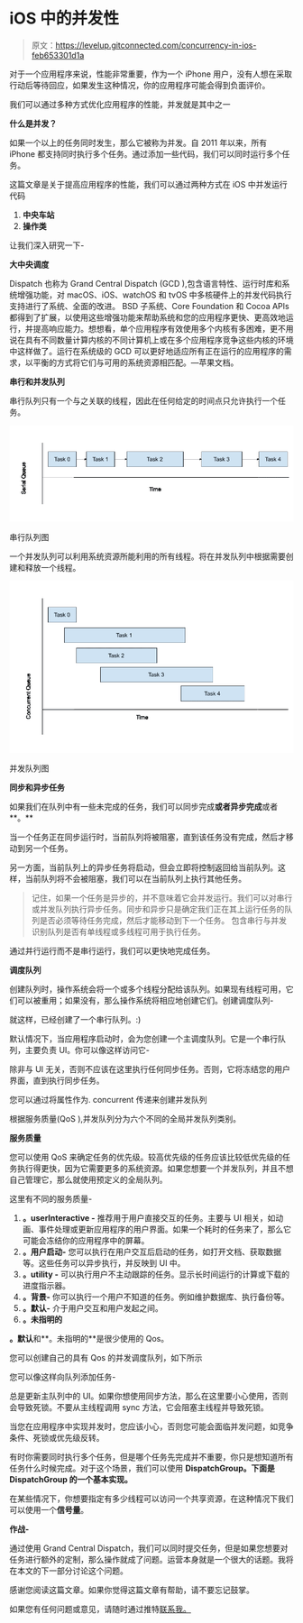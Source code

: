 # iOS 中的并发性

> 原文：<https://levelup.gitconnected.com/concurrency-in-ios-feb653301d1a>

对于一个应用程序来说，性能非常重要，作为一个 iPhone 用户，没有人想在采取行动后等待回应，如果发生这种情况，你的应用程序可能会得到负面评价。

我们可以通过多种方式优化应用程序的性能，并发就是其中之一

**什么是并发？**

如果一个以上的任务同时发生，那么它被称为并发。自 2011 年以来，所有 iPhone 都支持同时执行多个任务。通过添加一些代码，我们可以同时运行多个任务。

这篇文章是关于提高应用程序的性能，我们可以通过两种方式在 iOS 中并发运行代码

1.  **中央车站**
2.  **操作类**

让我们深入研究一下-

**大中央调度**

Dispatch 也称为 Grand Central Dispatch (GCD ),包含语言特性、运行时库和系统增强功能，对 macOS、iOS、watchOS 和 tvOS 中多核硬件上的并发代码执行支持进行了系统、全面的改进。
BSD 子系统、Core Foundation 和 Cocoa APIs 都得到了扩展，以使用这些增强功能来帮助系统和您的应用程序更快、更高效地运行，并提高响应能力。想想看，单个应用程序有效使用多个内核有多困难，更不用说在具有不同数量计算内核的不同计算机上或在多个应用程序竞争这些内核的环境中这样做了。运行在系统级的 GCD 可以更好地适应所有正在运行的应用程序的需求，以平衡的方式将它们与可用的系统资源相匹配。—苹果文档。

**串行和并发队列**

串行队列只有一个与之关联的线程，因此在任何给定的时间点只允许执行一个任务。

![](img/c9f9e236f561b17a68d875738415d7a1.png)

串行队列图

一个并发队列可以利用系统资源所能利用的所有线程。将在并发队列中根据需要创建和释放一个线程。

![](img/a979b5bb5b83cf82145278e353367810.png)

并发队列图

**同步和异步任务**

如果我们在队列中有一些未完成的任务，我们可以同步完成**或者异步完成**或者**。**

当一个任务正在同步运行时，当前队列将被阻塞，直到该任务没有完成，然后才移动到另一个任务。

另一方面，当前队列上的异步任务将启动，但会立即将控制返回给当前队列。这样，当前队列将不会被阻塞，我们可以在当前队列上执行其他任务。

> 记住，如果一个任务是异步的，并不意味着它会并发运行。我们可以对串行或并发队列执行异步任务。同步和异步只是确定我们正在其上运行任务的队列是否必须等待任务完成，然后才能移动到下一个任务。
> 包含串行与并发识别队列是否有单线程或多线程可用于执行任务。

通过并行运行而不是串行运行，我们可以更快地完成任务。

**调度队列**

创建队列时，操作系统会将一个或多个线程分配给该队列。如果现有线程可用，它们可以被重用；如果没有，那么操作系统将相应地创建它们。创建调度队列-

就这样，已经创建了一个串行队列。:)

默认情况下，当应用程序启动时，会为您创建一个主调度队列。它是一个串行队列，主要负责 UI。你可以像这样访问它-

除非与 UI 无关，否则不应该在这里执行任何同步任务。否则，它将冻结您的用户界面，直到执行同步任务。

您可以通过将属性作为. concurrent 传递来创建并发队列

根据服务质量(QoS ),并发队列分为六个不同的全局并发队列类别。

**服务质量**

您可以使用 QoS 来确定任务的优先级。较高优先级的任务应该比较低优先级的任务执行得更快，因为它需要更多的系统资源。如果您想要一个并发队列，并且不想自己管理它，那么就使用预定义的全局队列。

这里有不同的服务质量-

1.  **。userInteractive -** 推荐用于用户直接交互的任务。主要与 UI 相关，如动画、事件处理或更新应用程序的用户界面。如果一个耗时的任务来了，那么它可能会冻结你的应用程序中的屏幕。
2.  **。用户启动-** 您可以执行在用户交互后启动的任务，如打开文档、获取数据等。这些任务可以异步执行，并反映到 UI 中。
3.  **。utility -** 可以执行用户不主动跟踪的任务。显示长时间运行的计算或下载的进度指示器。
4.  **。背景-** 你可以执行一个用户不知道的任务。例如维护数据库、执行备份等。
5.  **。默认-** 介于用户交互和用户发起之间。
6.  **。未指明的**

**。默认**和**。未指明的**是很少使用的 Qos。

您可以创建自己的具有 Qos 的并发调度队列，如下所示

您可以像这样向队列添加任务-

总是更新主队列中的 UI。如果你想使用同步方法，那么在这里要小心使用，否则会导致死锁。不要从主线程调用 sync 方法，它会阻塞主线程并导致死锁。

当您在应用程序中实现并发时，您应该小心，否则您可能会面临并发问题，如竞争条件、死锁或优先级反转。

有时你需要同时执行多个任务，但是哪个任务先完成并不重要，你只是想知道所有任务什么时候完成。对于这个场景，我们可以使用 **DispatchGroup。下面是 DispatchGroup 的一个基本实现。**

在某些情况下，你想要指定有多少线程可以访问一个共享资源，在这种情况下我们可以使用一个**信号量**。

**作战-**

通过使用 Grand Central Dispatch，我们可以同时提交任务，但是如果您想要对任务进行额外的定制，那么操作就成了问题。运营本身就是一个很大的话题。我将在本文的下一部分讨论这个问题。

感谢您阅读这篇文章。如果你觉得这篇文章有帮助，请不要忘记鼓掌。

如果您有任何问题或意见，请随时通过推特[联系我。](https://twitter.com/nomadicsheldon)